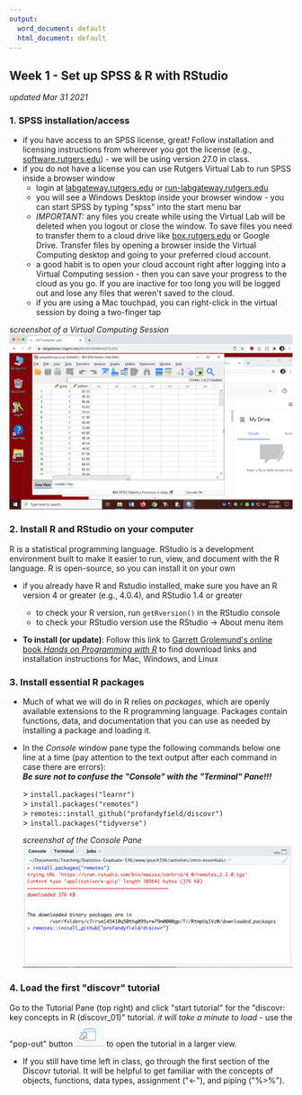 ```yaml
---
output:
  word_document: default
  html_document: default
---
```

## Week 1 - Set up SPSS & R with RStudio

*updated Mar 31 2021*

### 1. SPSS installation/access 
  - if you have access to an SPSS license, great! Follow installation and licensing instructions from wherever you got the license (e.g., [software.rutgers.edu](https://software.rutgers.edu)) - we will be using version 27.0 in class.
  - if you do not have a license you can use Rutgers Virtual Lab to run SPSS inside a browser window
    - login at [labgateway.rutgers.edu](https://labgateway.rutgers.edu) or [run-labgateway.rutgers.edu](https://run-labgateway.rutgers.edu)  
    - you will see a Windows Desktop inside your browser window - you can start SPSS by typing "spss" into the start menu bar
    - *IMPORTANT:* any files you create while using the Virtual Lab will be deleted when you logout or close the window. To save files you need to transfer them to a cloud drive like [box.rutgers.edu](https://it.rutgers.edu/box/) or Google Drive. Transfer files by opening a browser inside the Virtual Computing desktop and going to your preferred cloud account.
    - a good habit is to open your cloud account right after logging into a Virtual Computing session - then you can save your progress to the cloud as you go. If you are inactive for too long you will be logged out and lose any files that weren't saved to the cloud.
    - if you are using a Mac touchpad, you can right-click in the virtual session by doing a two-finger tap
  
*screenshot of a Virtual Computing Session*
  ![Virtual Computing screenshot](../images/VirtualComputing.png)

### 2. Install R and RStudio on your computer
R is a statistical programming language. RStudio is a development environment built to make it easier to run, view, and document with the R language. R is open-source, so you can install it on your own 
  
-   if you already have R and Rstudio installed, make sure you have an R version 4 or greater (e.g., 4.0.4), and RStudio 1.4 or greater

    -   to check your R version, run `getRversion()` in the RStudio console
    -   to check your RStudio version use the RStudio -\> About menu item

-   **To install (or update)**: Follow this link to  [Garrett Grolemund's online book *Hands on Programming with R*](https://rstudio-education.github.io/hopr/starting.html) to find download links and installation instructions for Mac, Windows, and Linux

### 3. Install essential R packages
- Much of what we will do in R relies on *packages*, which are openly available extensions to the R programming language. Packages contain functions, data, and documentation that you can use as needed by installing a package and loading it.  

- In the *Console* window pane type the following commands below one line at a time (pay attention to the text output after each command in case there are errors):  
***Be sure not to confuse the "Console" with the "Terminal" Pane!!!***

  \> `install.packages("learnr")`  
  \> `install.packages("remotes")`  
  \> `remotes::install_github("profandyfield/discovr")`  
  \> `install.packages("tidyverse")`  
  
  
  *screenshot of the Console Pane*
  ![Console Pane screenshot](../images/ConsolePane.png)
  
  
### 4. Load the first "discovr" tutorial  
Go to the Tutorial Pane (top right) and click "start tutorial" for the "discovr: key concepts in R (discovr_01)" tutorial. *it will take a minute to load* - use the "pop-out" button ![popout icon](../images/popout.png) to open the tutorial in a larger view.

- If you still have time left in class, go through the first section of the Discovr tutorial. It will be helpful to get familiar with the concepts of objects, functions, data types, assignment ("<-"), and piping ("%>%").
